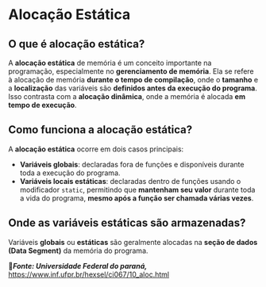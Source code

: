 # Alocação Estática

## O que é alocação estática?

A **alocação estática** de memória é um conceito importante na programação, especialmente no **gerenciamento de memória**. Ela se refere à alocação de memória **durante o tempo de compilação**, onde o **tamanho** e a **localização** das variáveis são **definidos antes da execução do programa**. Isso contrasta com a **alocação dinâmica**, onde a memória é alocada **em tempo de execução**.

## Como funciona a alocação estática?

A **alocação estática** ocorre em dois casos principais:

- **Variáveis globais**: declaradas fora de funções e disponíveis durante toda a execução do programa.
- **Variáveis locais estáticas**: declaradas dentro de funções usando o modificador `static`, permitindo que **mantenham seu valor** durante toda a vida do programa, **mesmo após a função ser chamada várias vezes**.

## Onde as variáveis estáticas são armazenadas?

Variáveis **globais** ou **estáticas** são geralmente alocadas na **seção de dados (Data Segment)** da memória do programa.


🔹***Fonte: Universidade Federal do paraná,*** https://www.inf.ufpr.br/hexsel/ci067/10_aloc.html 


